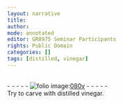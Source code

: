 ```yaml
---
layout: narrative
title: 
author:
mode: annotated
editor: GR8975 Seminar Participants
rights: Public Domain
categories: []
tags: [distilled, vinegar]
---
```


 <br/>- - - - - <a href="http://gallica.bnf.fr/ark:/12148/btv1b10500001g/f166.image"><img src="../assets/photo-icon.png" alt="folio image: " style="display:inline-block; margin-bottom:-3px;"/>080v</a> - - - - - <br/> 
 Try to carve with <span class="material">distilled vinegar</span>. 
 